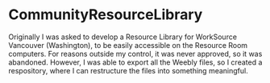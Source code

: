 # CommunityResourceLibrary

Originally I was asked to develop a Resource Library for WorkSource Vancouver (Washington), to be easily accessible on the Resource Room computers. For reasons outside my control, it was never approved, so it was abandoned. However, I was able to export all the Weebly files, so I created a respository, where I can restructure the files into something meaningful. 
